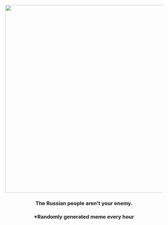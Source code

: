 <p align="center">
        <img src="https://i.redd.it/dpoqdzu3r1m81.png" width="600" height="600">
        </p>
        <h3 align="center">The Russian people aren't your enemy.</h3>
        <h3 align="center">*Randomly generated meme every hour</h3>
    